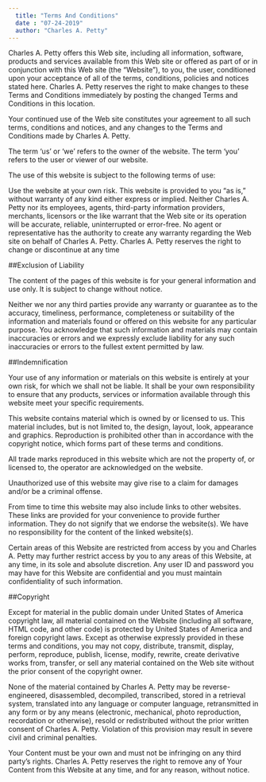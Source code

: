 ```yaml
---
  title: "Terms And Conditions"
  date : "07-24-2019"
  author: "Charles A. Petty"
---
```

    

Charles A. Petty offers this Web site, including all information, software, products and services available from this Web site or offered as part of or in conjunction with this Web site (the “Website”), to you, the user, conditioned upon your acceptance of all of the terms, conditions, policies and notices stated here. 
Charles A. Petty reserves the right to make changes to these Terms and Conditions immediately by posting the changed Terms and Conditions in this location.

Your continued use of the Web site constitutes your agreement to all such terms, conditions and notices, and any changes to the Terms and Conditions made by
Charles A. Petty.

The term ‘us’ or ‘we’ refers to the owner of the website. The term ‘you’ refers to the user or viewer of our website.

The use of this website is subject to the following terms of use:

Use the website at your own risk. This website is provided to you “as is,” without warranty of any kind either express or implied. Neither 
Charles A. Petty nor its employees, agents, third-party information providers, merchants, licensors or the like warrant that the Web site or its operation will be accurate, reliable, uninterrupted or error-free. No agent or representative has the authority to create any warranty regarding the Web site on behalf of 
Charles A. Petty. 
Charles A. Petty reserves the right to change or discontinue at any time

##Exclusion of Liability

The content of the pages of this website is for your general information and use only. It is subject to change without notice.

Neither we nor any third parties provide any warranty or guarantee as to the accuracy, timeliness, performance, completeness or suitability of the information and materials found or offered on this website for any particular purpose. You acknowledge that such information and materials may contain inaccuracies or errors and we expressly exclude liability for any such inaccuracies or errors to the fullest extent permitted by law.

##Indemnification

Your use of any information or materials on this website is entirely at your own risk, for which we shall not be liable. It shall be your own responsibility to ensure that any products, services or information available through this website meet your specific requirements.

This website contains material which is owned by or licensed to us. This material includes, but is not limited to, the design, layout, look, appearance and graphics. Reproduction is prohibited other than in accordance with the copyright notice, which forms part of these terms and conditions.

All trade marks reproduced in this website which are not the property of, or licensed to, the operator are acknowledged on the website.

Unauthorized use of this website may give rise to a claim for damages and/or be a criminal offense.

From time to time this website may also include links to other websites. These links are provided for your convenience to provide further information. They do not signify that we endorse the website(s). We have no responsibility for the content of the linked website(s).

Certain areas of this Website are restricted from access by you and 
Charles A. Petty may further restrict access by you to any areas of this Website, at any time, in its sole and absolute discretion. Any user ID and password you may have for this Website are confidential and you must maintain confidentiality of such information.

##Copyright

Except for material in the public domain under United States of America copyright law, all material contained on the Website (including all software, HTML code, and other code) is protected by United States of America and foreign copyright laws. Except as otherwise expressly provided in these terms and conditions, you may not copy, distribute, transmit, display, perform, reproduce, publish, license, modify, rewrite, create derivative works from, transfer, or sell any material contained on the Web site without the prior consent of the copyright owner.

None of the material contained by 
Charles A. Petty may be reverse-engineered, disassembled, decompiled, transcribed, stored in a retrieval system, translated into any language or computer language, retransmitted in any form or by any means (electronic, mechanical, photo reproduction, recordation or otherwise), resold or redistributed without the prior written consent of 
Charles A. Petty. Violation of this provision may result in severe civil and criminal penalties.

Your Content must be your own and must not be infringing on any third party’s rights. 
Charles A. Petty reserves the right to remove any of Your Content from this Website at any time, and for any reason, without notice.